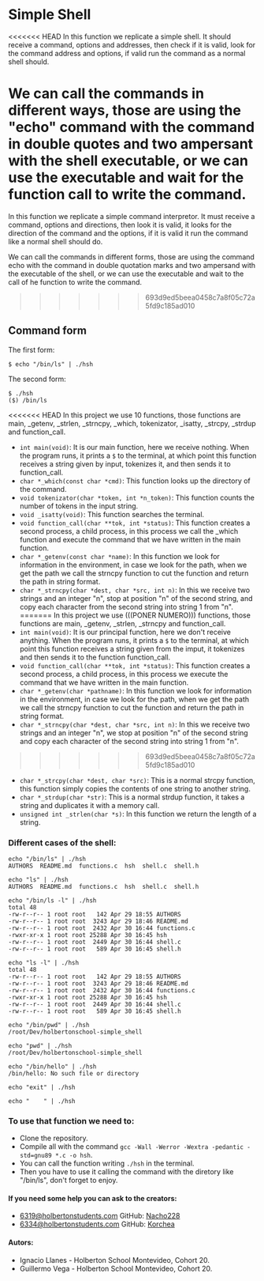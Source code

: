 # Simple Shell

<<<<<<< HEAD
In this function we replicate a simple shell. It should receive a command, options and addresses, then check if it is valid, look for the command address and options, if valid run the command as a normal shell should.

We can call the commands in different ways, those are using the "echo" command with the command in double quotes and two ampersant with the shell executable, or we can use the executable and wait for the function call to write the command.
=======
In this function we replicate a simple command interpretor. It must receive a command, options and directions, then look it is valid, it looks for the direction of the command and the options, if it is valid it run the command like a normal shell should do.

We can call the commands in different forms, those are using the command echo with the command in double quotation marks and two ampersand with the executable of the shell, or we can use the executable and wait to the call of he function to write the command.
>>>>>>> 693d9ed5beea0458c7a8f05c72a5fd9c185ad010

## Command form
The first form: 
```
$ echo "/bin/ls" | ./hsh
```
The second form: 
```
$ ./hsh
($) /bin/ls
```

<<<<<<< HEAD
In this project we use 10 functions, those functions are main, _getenv, _strlen, _strncpy, _which, tokenizator, _isatty, _strcpy, _strdup and function_call.
- `int main(void)`: It is our main function, here we receive nothing. When the program runs, it prints a `$` to the terminal, at which point this function receives a string given by input, tokenizes it, and then sends it to function_call.
- `char *_which(const char *cmd)`: This function looks up the directory of the command.
- `void tokenizator(char *token, int *n_token)`: This function counts the number of tokens in the input string.
- `void _isatty(void)`: This function searches the terminal.
- `void function_call(char **tok, int *status)`: This function creates a second process, a child process, in this process we call the _which function and execute the command that we have written in the main function.
- `char *_getenv(const char *name)`: In this function we look for information in the environment, in case we look for the path, when we get the path we call the strncpy function to cut the function and return the path in string format.
- `char *_strncpy(char *dest, char *src, int n)`: In this we receive two strings and an integer "n", stop at position "n" of the second string, and copy each character from the second string into string 1 from "n".
=======
In this project we use (((PONER NUMERO))) functions, those functions are main, _getenv, _strlen, _strncpy and function_call.
- `int main(void)`: It is our principal function, here we don't receive anything. When the program runs, it prints a `$` to the terminal, at which point this function receives a string given from the imput, it tokenizes and then sends it to the function function_call.
- `void function_call(char **tok, int *status)`: This function creates a second process, a child process, in this process we execute the command that we have written in the main function.
- `char *_getenv(char *pathname)`: In this function we look for information in the environment, in case we look for the path, when we get the path we call the strncpy function to cut the function and return the path in string format.
- `char *_strncpy(char *dest, char *src, int n)`: In this we receive two strings and an integer "n", we stop at position "n" of the second string and copy each character of the second string into string 1 from "n".
>>>>>>> 693d9ed5beea0458c7a8f05c72a5fd9c185ad010
- `char *_strcpy(char *dest, char *src)`: This is a normal strcpy function, this function simply copies the contents of one string to another string.
- `char *_strdup(char *str)`: This is a normal strdup function, it takes a string and duplicates it with a memory call.
- `unsigned int _strlen(char *s)`: In this function we return the length of a string.

### Different cases of the shell:
```
echo "/bin/ls" | ./hsh
AUTHORS  README.md  functions.c  hsh  shell.c  shell.h
```
```
echo "ls" | ./hsh
AUTHORS  README.md  functions.c  hsh  shell.c  shell.h
```
```
echo "/bin/ls -l" | ./hsh
total 48
-rw-r--r-- 1 root root   142 Apr 29 18:55 AUTHORS
-rw-r--r-- 1 root root  3243 Apr 29 18:46 README.md
-rw-r--r-- 1 root root  2432 Apr 30 16:44 functions.c
-rwxr-xr-x 1 root root 25288 Apr 30 16:45 hsh
-rw-r--r-- 1 root root  2449 Apr 30 16:44 shell.c
-rw-r--r-- 1 root root   589 Apr 30 16:45 shell.h
```
```
echo "ls -l" | ./hsh
total 48
-rw-r--r-- 1 root root   142 Apr 29 18:55 AUTHORS
-rw-r--r-- 1 root root  3243 Apr 29 18:46 README.md
-rw-r--r-- 1 root root  2432 Apr 30 16:44 functions.c
-rwxr-xr-x 1 root root 25288 Apr 30 16:45 hsh
-rw-r--r-- 1 root root  2449 Apr 30 16:44 shell.c
-rw-r--r-- 1 root root   589 Apr 30 16:45 shell.h
```
```
echo "/bin/pwd" | ./hsh
/root/Dev/holbertonschool-simple_shell
```
```
echo "pwd" | ./hsh
/root/Dev/holbertonschool-simple_shell
```
```
echo "/bin/hello" | ./hsh
/bin/hello: No such file or directory
```
```
echo "exit" | ./hsh
```
```
echo "    " | ./hsh
```

### To use that function we need to:
- Clone the repository.
- Compile all with the command `gcc -Wall -Werror -Wextra -pedantic -std=gnu89 *.c -o hsh`.
- You can call the function writing `./hsh` in the terminal.
- Then you have to use it calling the command with the diretory like "/bin/ls", don't forget to enjoy.

#### If you need some help you can ask to the creators: 
- 6319@holbertonstudents.com GitHub: [Nacho228](https://github.com/Nacho228)
- 6334@holbertonstudents.com GitHub: [Korchea](https://github.com/Korchea)

#### Autors:
- Ignacio Llanes - Holberton School Montevideo, Cohort 20.
- Guillermo Vega - Holberton School Montevideo, Cohort 20.
